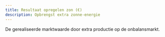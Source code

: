```yaml
---
title: Resultaat opregelen zon (€)
description: Opbrengst extra zonne-energie
---
```


De gerealiseerde marktwaarde door extra productie op de onbalansmarkt.
